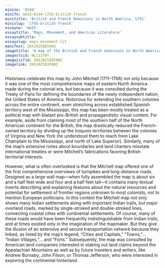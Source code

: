 ```yaml
---
minino: '0144'
minifn: mm15-0144-1755-british-french
minititle: 'British and French Dominions in North America, 1755'
minislug: '1755-british-french'
essayno: 'mm15'
essaytitle: 'Maps, Movement, and American Literature'
essaysubtitle: ''
essayslug: maps-movement-lit
manifest: 2KXJ8ZSQESXUG
imagetitle: 'A map of the British and French dominions in North America : with the roads, distances, limits, and extent of the settlements, humbly inscribed to...'
imagectxid: NL11IY9Y
imageiiifid: 2KXJ8ZSQ3FANZ
imagelink: 2KXJ8ZSQ3FANZ
---
```

Historians celebrate this map by John Mitchell (1711–1768) not only because it was one of the most comprehensive maps of eastern North America made during the colonial era, but because it was consulted during the Treaty of Paris for defining the boundaries of the newly independent nation, the United States of America. Notorious for extending the southern colonies across the entire continent, even stretching across established Spanish territory west of the Mississippi, this map has been mostly treated as a political map with blatant pro-British and propagandistic visual content. For example, aside from claiming most of the southern half of the North American continent for the British, the map drastically reduced the French-owned territory by dividing up the Iroquois territories between the colonies of Virginia and New York (he understood them to reach from Lake Champlain to the Mississippi, and north of Lake Superior). Similarly, many of the map’s extensive notes about boundaries and land charters misstate international treaties or were Mitchell’s fabrications favoring British territorial interests. 

However, what is often overlooked is that the Mitchell map offered one of the first comprehensive overviews of turnpikes and long-distance roads. Designed as a large wall map—when fully assembled the map is about six and a half feet wide and four and a half feet tall—it contains many textual inserts describing and explaining features about the natural resources and potential for settlement of frontier regions unknown to most colonists, not to mention European politicians. In this context the Mitchell map not only shows many Indian settlements along with important Indian trails, but major overland roads, marked by single-stroked and double-stroked lines, connecting coastal cities with continental settlements. Of course, many of these roads would have been frequently indistinguishable from Indian trails, and at times existed only in the imagination of the mapmaker. But they give the illusion of an extensive and secure transportation network because they linked, as listed by the map’s legend, “Cities and Capitals,” “Towns,”… “Indian Villages,”… and “Forts.” Subsequently, the map was consulted by American land companies interested in staking out land claims beyond the Appalachian Mountains as well as by future travelers and writers, like Andrew Burnaby, John Filson, or Thomas Jefferson, who were interested in exploring the continental hinterland.

